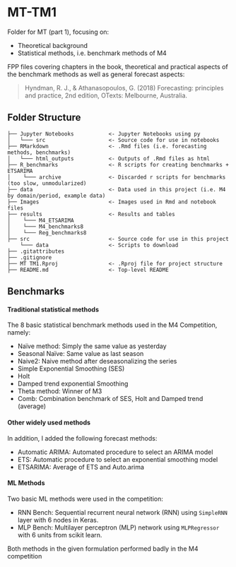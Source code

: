 # MT-TM1
Folder for MT (part 1), focusing on:

- Theoretical background
- Statistical methods, i.e. benchmark methods of M4

FPP files covering chapters in the book, theoretical and practical aspects of the benchmark methods as well as general forecast aspects:

> Hyndman, R. J., & Athanasopoulos, G. (2018) Forecasting: principles and practice, 2nd edition, OTexts: Melbourne, Australia.

## Folder Structure
```
├── Jupyter Notebooks           <- Jupyter Notebooks using py
│   └─── src                    <- Source code for use in notebooks
├── RMarkdown                   <- .Rmd files (i.e. forecasting methods, benchmarks)
│   └─── html_outputs           <- Outputs of .Rmd files as html
├── R_benchmarks                <- R scripts for creating benchmarks + ETSARIMA
│    └─── archive               <- Discarded r scripts for benchmarks (too slow, unmodularized)
├── data                        <- Data used in this project (i.e. M4 by domain/period, example data)
├── Images                      <- Images used in Rmd and notebook files
├── results                     <- Results and tables
│    └─── M4_ETSARIMA           
│    └─── M4_benchmarks8
│    └─── Reg_benchmarks8
├── src                         <- Source code for use in this project
    └─── data                   <- Scripts to download
├── .gitattributes
├── .gitignore
├── MT TM1.Rproj                <- .Rproj file for project structure
├── README.md                   <- Top-level README
```


## Benchmarks

#### Traditional statistical methods

The 8 basic statistical benchmark methods used in the M4 Competition, namely:

- Naïve method: Simply the same value as yesterday
- Seasonal Naïve: Same value as last season
- Naive2: Naive method after deseasonalizing the series
- Simple Exponential Smoothing (SES)
- Holt
- Damped trend exponential Smoothing
- Theta method: Winner of M3
- Comb: Combination benchmark of SES, Holt and Damped trend (average)

#### Other widely used methods

In addition, I added the following forecast methods:

- Automatic ARIMA: Automated procedure to select an ARIMA model
- ETS: Automatic procedure to select an exponential smoothing model
- ETSARIMA: Average of ETS and Auto.arima

#### ML Methods

Two basic ML methods were used in the competition:

- RNN Bench: Sequential recurrent neural network (RNN) using `SimpleRNN` layer with 6 nodes in Keras.
- MLP Bench: Multilayer perceptron (MLP) network using `MLPRegressor` with 6 units from scikit learn.

Both methods in the given formulation performed badly in the M4 competition
